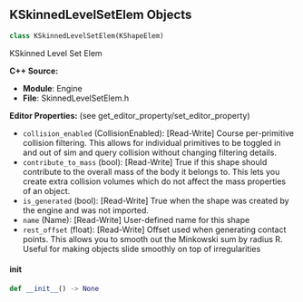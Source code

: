 ## KSkinnedLevelSetElem Objects

```python
class KSkinnedLevelSetElem(KShapeElem)
```

KSkinned Level Set Elem

**C++ Source:**

- **Module**: Engine
- **File**: SkinnedLevelSetElem.h

**Editor Properties:** (see get_editor_property/set_editor_property)

- ``collision_enabled`` (CollisionEnabled):  [Read-Write] Course per-primitive collision filtering. This allows for individual primitives to
                be toggled in and out of sim and query collision without changing filtering details.
- ``contribute_to_mass`` (bool):  [Read-Write] True if this shape should contribute to the overall mass of the body it
                belongs to. This lets you create extra collision volumes which do not affect
                the mass properties of an object.
- ``is_generated`` (bool):  [Read-Write] True when the shape was created by the engine and was not imported.
- ``name`` (Name):  [Read-Write] User-defined name for this shape
- ``rest_offset`` (float):  [Read-Write] Offset used when generating contact points. This allows you to smooth out
                the Minkowski sum by radius R. Useful for making objects slide smoothly
                on top of irregularities

<a id="unreal.KSkinnedLevelSetElem.__init__"></a>

#### __init__

```python
def __init__() -> None
```

<a id="unreal.MediaIOConfiguration"></a>